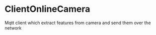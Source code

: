 ClientOnlineCamera
==================

Mqtt client which extract features from camera and send them over the network
